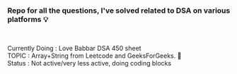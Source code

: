 ### Repo for all the questions, I've solved related to DSA on various platforms :bulb:
<br>

Currently Doing : Love Babbar DSA 450 sheet <br>
TOPIC : Array+String from Leetcode and GeeksForGeeks. 🔖<br>
Status : Not active/very less active, doing coding blocks
